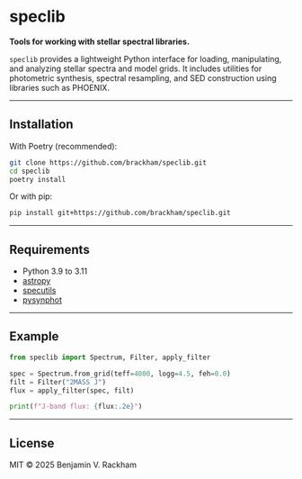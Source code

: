 # speclib

**Tools for working with stellar spectral libraries.**

`speclib` provides a lightweight Python interface for loading, manipulating, and analyzing stellar spectra and model grids. It includes utilities for photometric synthesis, spectral resampling, and SED construction using libraries such as PHOENIX.

---

## Installation

With Poetry (recommended):

```bash
git clone https://github.com/brackham/speclib.git
cd speclib
poetry install
```

Or with pip:

```bash
pip install git+https://github.com/brackham/speclib.git
```

---

## Requirements

* Python 3.9 to 3.11
* [astropy](https://www.astropy.org/)
* [specutils](https://specutils.readthedocs.io/)
* [pysynphot](https://pysynphot.readthedocs.io/)

---

## Example

```python
from speclib import Spectrum, Filter, apply_filter

spec = Spectrum.from_grid(teff=4000, logg=4.5, feh=0.0)
filt = Filter("2MASS J")
flux = apply_filter(spec, filt)

print(f"J-band flux: {flux:.2e}")
```

---

## License

MIT © 2025 Benjamin V. Rackham

